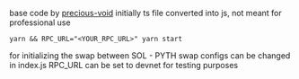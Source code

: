 base code by [precious-void](https://github.com/precious-void) initially ts file converted into js, not meant for professional use 

```yarn && RPC_URL="<YOUR_RPC_URL>" yarn start```

for initializing the swap between SOL - PYTH 
swap configs can be changed in index.js 
RPC_URL can be set to devnet for testing purposes
